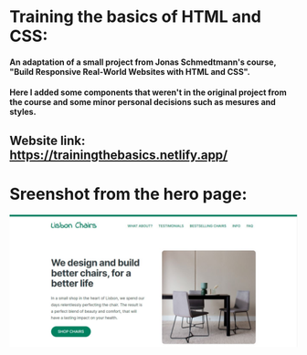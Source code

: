 # Training the basics of HTML and CSS:

#### An adaptation of a small project from Jonas Schmedtmann's course, "Build Responsive Real-World Websites with HTML and CSS".

#### Here I added some components that weren't in the original project from the course and some minor personal decisions such as mesures and styles.

## Website link: <https://trainingthebasics.netlify.app/>

# Sreenshot from the hero page:

<img src="screenshot.JPG"/>
